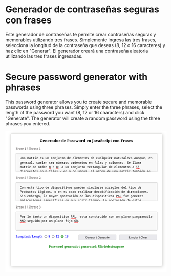 
# Generador de contraseñas seguras con frases

Este generador de contraseñas te permite crear contraseñas seguras y memorables utilizando tres frases. Simplemente ingresa las tres frases, selecciona la longitud de la contraseña que deseas (8, 12 o 16 caracteres) y haz clic en "Generar". El generador creará una contraseña aleatoria utilizando las tres frases ingresadas.


# Secure password generator with phrases

This password generator allows you to create secure and memorable passwords using three phrases. Simply enter the three phrases, select the length of the password you want (8, 12 or 16 characters) and click "Generate". The generator will create a random password using the three phrases you entered.

<picture>
  <img alt="Generador de password con frases en javascript" src="https://github.com/juanmfer/Generador-de-password-con-JavaScript-HTML-y-CSS/blob/main/Generador-de-claves.png">
</picture>
